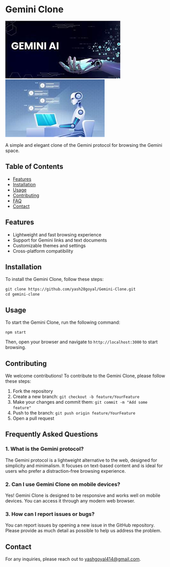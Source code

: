 <h1>Gemini Clone</h1>
 <span><img src="/imagesReadme/image2.jpg"></span>  <span><img src="/imagesReadme/image3.jpg"></span>
    <p>A simple and elegant clone of the Gemini protocol for browsing the Gemini space.</p>

  <h2>Table of Contents</h2>
  <ul>
      <li><a href="#features">Features</a></li>
      <li><a href="#installation">Installation</a></li>
      <li><a href="#usage">Usage</a></li>
      <li><a href="#contributing">Contributing</a></li>
      <li><a href="#faq">FAQ</a></li>
      <li><a href="#contact">Contact</a></li>
  </ul>

  <h2 id="features">Features</h2>
  <ul>
      <li>Lightweight and fast browsing experience</li>
      <li>Support for Gemini links and text documents</li>
      <li>Customizable themes and settings</li>
      <li>Cross-platform compatibility</li>
  </ul>

  <h2 id="installation">Installation</h2>
    <p>To install the Gemini Clone, follow these steps:</p>
    <pre><code>git clone https://github.com/yash28goyal/Gemini-Clone.git
cd gemini-clone</code></pre>

  <h2 id="usage">Usage</h2>
    <p>To start the Gemini Clone, run the following command:</p>
    <pre><code>npm start</code></pre>
    <p>Then, open your browser and navigate to <code>http://localhost:3000</code> to start browsing.</p>

  <h2 id="contributing">Contributing</h2>
    <p>We welcome contributions! To contribute to the Gemini Clone, please follow these steps:</p>
    <ol>
        <li>Fork the repository</li>
        <li>Create a new branch: <code>git checkout -b feature/YourFeature</code></li>
        <li>Make your changes and commit them: <code>git commit -m "Add some feature"</code></li>
        <li>Push to the branch: <code>git push origin feature/YourFeature</code></li>
        <li>Open a pull request</li>
    </ol>
<h2 id="faq">Frequently Asked Questions</h2>
  <h3>1. What is the Gemini protocol?</h3>
  <p>The Gemini protocol is a lightweight alternative to the web, designed for simplicity and minimalism. It focuses on text-based content and is ideal for users who prefer a distraction-free browsing experience.</p>

  <h3>2. Can I use Gemini Clone on mobile devices?</h3>
  <p>Yes! Gemini Clone is designed to be responsive and works well on mobile devices. You can access it through any modern web browser.</p>

  <h3>3. How can I report issues or bugs?</h3>
  <p>You can report issues by opening a new issue in the GitHub repository. Please provide as much detail as possible to help us address the problem.</p>
<h2 id="contact">Contact</h2>
  <p>For any inquiries, please reach out to <a href="mailto:yashgoyal414@gmail.com">yashgoyal414@gmail.com</a>.</p>
